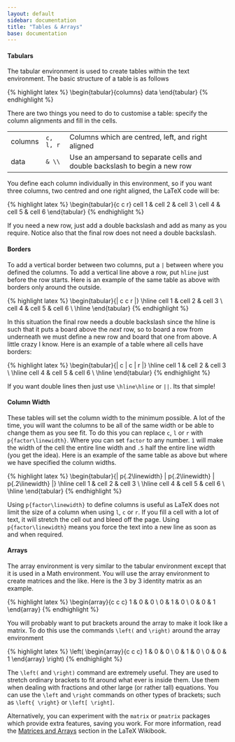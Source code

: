 ```yaml
---
layout: default
sidebar: documentation
title: "Tables & Arrays"
base: documentation
---
```


#### Tabulars

The tabular environment is used to create tables within the text environment. The basic structure of a table is as follows

{% highlight latex %}
\begin{tabular}{columns}
  data
\end{tabular}
{% endhighlight %}

There are two things you need to do to customise a table: specify the column alignments and fill in the cells.

<table>
	<tr>
		<td>columns</td>
		<td><code>c, l, r</code></td>
		<td>Columns which are centred, left, and right aligned</td>
	</tr>
	<tr>
		<td>data</td>
		<td><code>& \\</code></td>
		<td>Use an ampersand to separate cells and double backslash to begin a new row</td>
	</tr>
</table>

You define each column individually in this environment, so if you want three columns, two centred and one right aligned, the LaTeX code will be:

{% highlight latex %}
\begin{tabular}{c c r}
  cell 1 & cell 2 & cell 3 \\
  cell 4 & cell 5 & cell 6
\end{tabular}
{% endhighlight %}

If you need a new row, just add a double backslash and add as many as you require. Notice also that the final row does not need a double backslash.

#### Borders

To add a vertical border between two columns, put a `|` between where you defined the columns. To add a vertical line above a row, put `hline` just before the row starts. Here is an example of the same table as above with borders only around the outside.

{% highlight latex %}
\begin{tabular}{| c c r |}      \hline
  cell 1 & cell 2 & cell 3 \\
  cell 4 & cell 5 & cell 6 \\    \hline
\end{tabular}
{% endhighlight %}

In this situation the final row needs a double backslash since the hline is such that it puts a board above the *next* row, so to board a row from underneath we must define a new row and board that one from above. A little crazy I know. Here is an example of a table where all cells have borders:

{% highlight latex %}
\begin{tabular}{| c | c | r |}   \hline
  cell 1 & cell 2 & cell 3 \\    \hline
  cell 4 & cell 5 & cell 6 \\    \hline
\end{tabular}
{% endhighlight %}

If you want double lines then just use `\hline\hline` or `||`. Its that simple!

#### Column Width

These tables will set the column width to the minimum possible. A lot of the time, you will want the columns to be all of the same width or be able to change them as you see fit. To do this you can replace `c`, `l` or `r` with `p{factor\linewidth}`. Where you can set `factor` to any number. `1` will make the width of the cell the entire line width and `.5` half the entire line width (you get the idea). Here is an example of the same table as above but where we have specified the column widths.

{% highlight latex %}
\begin{tabular}{| p{.2\linewidth} | p{.2\linewidth} | p{.2\linewidth} |}  \hline
  cell 1 & cell 2 & cell 3 \\   \hline
  cell 4 & cell 5 & cell 6 \\   \hline
\end{tabular}
{% endhighlight %}

Using `p{factor\linewidth}` to define columns is useful as LaTeX does not limit the size of a column when using `l`, `c` or `r`. If you fill a cell with a lot of text, it will stretch the cell out and bleed off the page. Using `p{factor\linewidth}` means you force the text into a new line as soon as and when required.

#### Arrays

The array environment is very similar to the tabular environment except that it is used in a Math environment. You will use the array environment to create matrices and the like. Here is the 3 by 3 identity matrix as an example.

{% highlight latex %}
\begin{array}{c c c}
  1 & 0 & 0 \\
  0 & 1 & 0 \\
  0 & 0 & 1
\end{array}
{% endhighlight %}

You will probably want to put brackets around the array to make it look like a matrix. To do this use the commands `\left(` and `\right)` around the array environment

{% highlight latex %}
\left(
  \begin{array}{c c c}
    1 & 0 & 0 \\
    0 & 1 & 0 \\
    0 & 0 & 1
  \end{array}
\right)
{% endhighlight %}

The `\left(` and `\right)` command are extremely useful. They are used to stretch ordinary brackets to fit around what ever is inside them. Use them when dealing with fractions and other large (or rather tall) equations. You can use the `\left` and `\right` commands on other types of brackets; such as `\left{ \right}` or `\left[ \right]`.

Alternatively, you can experiment with the `matrix` or `pmatrix` packages which provide extra features, saving you work. For more information, read the [Matrices and Arrays](http://en.wikibooks.org/wiki/LaTeX/Mathematics#Matrices_and_arrays) section in the LaTeX Wikibook.

